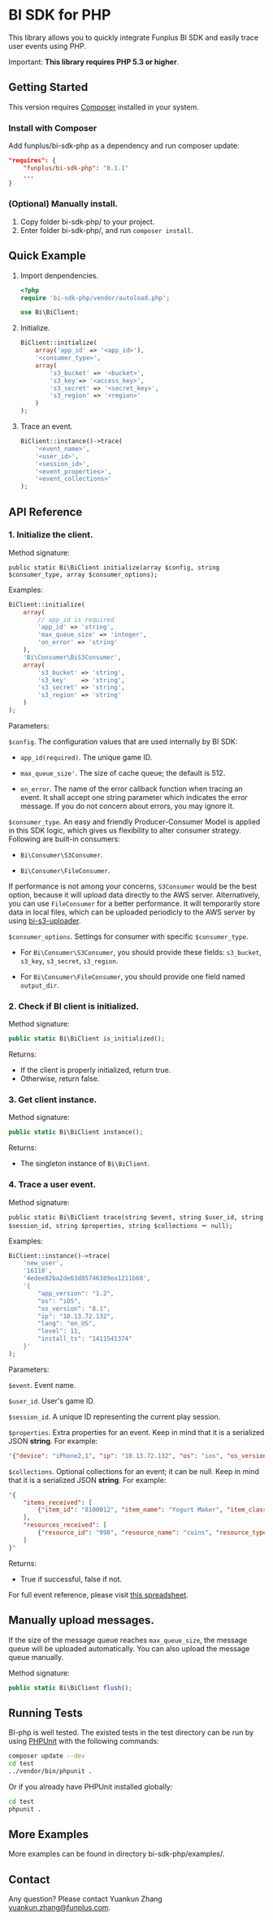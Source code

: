 # BI SDK for PHP

This library allows you to quickly integrate Funplus BI SDK and easily trace user events using PHP.

Important: **This library requires PHP 5.3 or higher**.

## Getting Started

This version requires [Composer](http://getcomposer.org/) installed in your system.

### Install with Composer

Add funplus/bi-sdk-php as a dependency and run composer update:

```json
"requires": {
    "funplus/bi-sdk-php": "0.1.1"
    ...
}
```

### (Optional) Manually install.

1. Copy folder bi-sdk-php/ to your project.
2. Enter folder bi-sdk-php/, and run `composer install`.

## Quick Example

1. Import denpendencies.

    ```php
    <?php
    require 'bi-sdk-php/vendor/autoload.php';

    use Bi\BiClient;
    ```

2. Initialize.

    ```php
    BiClient::initialize(
        array('app_id' => '<app_id>'),
        '<consumer_type>',
        array(
            's3_bucket' => '<bucket>',
            's3_key'=> '<access_key>',
            's3_secret' => '<secret_key>',
            's3_region' => '<region>'
        )
    );
    ```

3. Trace an event.

    ```php
    BiClient::instance()->trace(
        '<event_name>',
        '<user_id>',
        '<session_id>',
        '<event_properties>',
        '<event_collections>'
    );
    ```

## API Reference

### 1. Initialize the client.

Method signature:

```
public static Bi\BiClient initialize(array $config, string $consumer_type, array $consumer_options);
```

Examples:

```php
BiClient::initialize(
    array(
        // app_id is required
        'app_id' => 'string',
        'max_queue_size' => 'integer',
        'on_error' => 'string'
    ),
    'Bi\Consumer\BiS3Consumer',
    array(
        's3_bucket' => 'string',
        's3_key'    => 'string',
        's3_secret' => 'string',
        's3_region' => 'string'
    )
);
```

Parameters:

`$config`. The configuration values that are used internally by BI SDK:

- `app_id(required)`. The unique game ID.

- `max_queue_size'`. The size of cache queue; the default is 512.

- `on_error`. The name of the error callback function when tracing an event. It shall accept one string parameter which indicates the error message. If you do not concern about errors, you may ignore it.

`$consumer_type`. An easy and friendly Producer-Consumer Model is applied in this SDK logic, which gives us flexibility to alter consumer strategy. Following are built-in consumers:

- `Bi\Consumer\S3Consumer`.

- `Bi\Consumer\FileConsumer`.

If performance is not among your concerns, `S3Consumer` would be the best option, because it will upload data directly to the AWS server. Alternatively, you can use `FileConsumer` for a better performance. It will temporarily store data in local files, which can be uploaded periodicly to the AWS server by using [bi-s3-uploader](https://bitbucket.org/yuankun/bi-s3-uploader).

`$consumer_options`. Settings for consumer with specific `$consumer_type`.

- For `Bi\Consumer\S3Consumer`, you should provide these fields: `s3_bucket`, `s3_key`, `s3_secret`, `s3_region`.

- For `Bi\Consumer\FileConsumer`, you should provide one field named `output_dir`.


### 2. Check if BI client is initialized.

Method signature:

```php
public static Bi\BiClient is_initialized();
```

Returns:

- If the client is properly initialized, return true.
- Otherwise, return false.

### 3. Get client instance.

Method signature:

```php
public static Bi\BiClient instance();
```

Returns:

- The singleton instance of `Bi\BiClient`.

### 4. Trace a user event.

Method signature:

```
public static Bi\BiClient trace(string $event, string $user_id, string $session_id, string $properties, string $collections ＝ null);
```

Examples:

```php
BiClient::instance()->trace(
    'new_user',
    '16118',
    '4edee82ba2de63d85746389ea1211b68',
    '{
        "app_version": "1.2",
        "os": "iOS",
        "os_version": "8.1",
        "ip": "10.13.72.132",
        "lang": "en_US",
        "level": 11,
        "install_ts": "1411541374"
    }'
);
```

Parameters:

`$event`. Event name.

`$user_id`. User's game ID.

`$session_id`. A unique ID representing the current play session.

`$properties`. Extra properties for an event. Keep in mind that it is a serialized JSON **string**. For example:

```json
'{"device": "iPhone2,1", "ip": "10.13.72.132", "os": "ios", "os_version": "6.1.3"}'

```

`$collections`. Optional collections for an event; it can be null. Keep in mind that it is a serialized JSON **string**. For example:

```json
'{
    "items_received": [
        {"item_id": "8100012", "item_name": "Yogurt Maker", "item_class": "durable", "item_type": "construction", "item_amount": 3}
    ],
    "resources_received": [
        {"resource_id": "998", "resource_name": "coins", "resource_type": "currency", "resource_amount": 100}
    ]
}'
```

Returns:

- True if successful, false if not.

For full event reference, please visit [this spreadsheet](https://docs.google.com/spreadsheets/d/1ILr_Zn_Hhn_zakWJ7X8v5YbzKoniczxbSKqX58nrpXY/edit?usp=sharing).

## Manually upload messages.

If the size of the message queue reaches `max_queue_size`, the message queue will be uploaded automatically. You can also upload the message queue manually.

Method signature:

```php
public static Bi\BiClient flush();
```

## Running Tests

BI-php is well tested. The existed tests in the test directory can be run by using [PHPUnit](https://github.com/sebastianbergmann/phpunit/) with the following commands:

```bash
composer update --dev
cd test
../vendor/bin/phpunit .
```

Or if you already have PHPUnit installed globally:

```bash
cd test
phpunit .
```

## More Examples

More examples can be found in directory bi-sdk-php/examples/.

## Contact

Any question? Please contact Yuankun Zhang <yuankun.zhang@funplus.com>.
